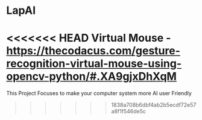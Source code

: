 # LapAI
<<<<<<< HEAD
Virtual Mouse - https://thecodacus.com/gesture-recognition-virtual-mouse-using-opencv-python/#.XA9gjxDhXqM
=======

This Project Focuses to make your computer system more AI user Friendly
>>>>>>> 1838a708b6dbf4ab2b5ecdf72e57a8f1f546de5c
